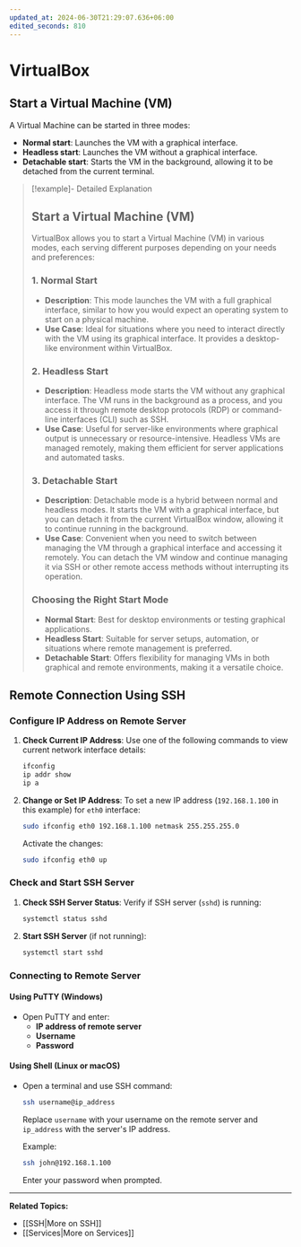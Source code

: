 ```yaml
---
updated_at: 2024-06-30T21:29:07.636+06:00
edited_seconds: 810
---
```

# VirtualBox

## Start a Virtual Machine (VM)

A Virtual Machine can be started in three modes:
- **Normal start**: Launches the VM with a graphical interface.
- **Headless start**: Launches the VM without a graphical interface.
- **Detachable start**: Starts the VM in the background, allowing it to be detached from the current terminal.

> [!example]- Detailed Explanation
> ## Start a Virtual Machine (VM)
> 
> VirtualBox allows you to start a Virtual Machine (VM) in various modes, each serving different purposes depending on your needs and preferences:
> 
> ### 1. Normal Start
> 
> - **Description**: This mode launches the VM with a full graphical interface, similar to how you would expect an operating system to start on a physical machine.
> - **Use Case**: Ideal for situations where you need to interact directly with the VM using its graphical interface. It provides a desktop-like environment within VirtualBox.
> 
> ### 2. Headless Start
> 
> - **Description**: Headless mode starts the VM without any graphical interface. The VM runs in the background as a process, and you access it through remote desktop protocols (RDP) or command-line interfaces (CLI) such as SSH.
> - **Use Case**: Useful for server-like environments where graphical output is unnecessary or resource-intensive. Headless VMs are managed remotely, making them efficient for server applications and automated tasks.
> 
> ### 3. Detachable Start
> 
> - **Description**: Detachable mode is a hybrid between normal and headless modes. It starts the VM with a graphical interface, but you can detach it from the current VirtualBox window, allowing it to continue running in the background.
> - **Use Case**: Convenient when you need to switch between managing the VM through a graphical interface and accessing it remotely. You can detach the VM window and continue managing it via SSH or other remote access methods without interrupting its operation.
> 
> ### Choosing the Right Start Mode
> 
> - **Normal Start**: Best for desktop environments or testing graphical applications.
> - **Headless Start**: Suitable for server setups, automation, or situations where remote management is preferred.
> - **Detachable Start**: Offers flexibility for managing VMs in both graphical and remote environments, making it a versatile choice.
> 

## Remote Connection Using SSH

### Configure IP Address on Remote Server

1. **Check Current IP Address**:
   Use one of the following commands to view current network interface details:
   ```bash
   ifconfig
   ip addr show
   ip a
   ```

2. **Change or Set IP Address**:
   To set a new IP address (`192.168.1.100` in this example) for `eth0` interface:
   ```bash
   sudo ifconfig eth0 192.168.1.100 netmask 255.255.255.0
   ```
   Activate the changes:
   ```bash
   sudo ifconfig eth0 up
   ```

### Check and Start SSH Server

1. **Check SSH Server Status**:
   Verify if SSH server (`sshd`) is running:
   ```bash
   systemctl status sshd
   ```

2. **Start SSH Server** (if not running):
   ```bash
   systemctl start sshd
   ```

### Connecting to Remote Server

#### Using PuTTY (Windows)

- Open PuTTY and enter:
  - **IP address of remote server**
  - **Username**
  - **Password**

#### Using Shell (Linux or macOS)

- Open a terminal and use SSH command:
  ```bash
  ssh username@ip_address
  ```
  Replace `username` with your username on the remote server and `ip_address` with the server's IP address.
  
  Example:
  ```bash
  ssh john@192.168.1.100
  ```
  Enter your password when prompted.

---

**Related Topics:**
- [[SSH|More on SSH]]
- [[Services|More on Services]]
